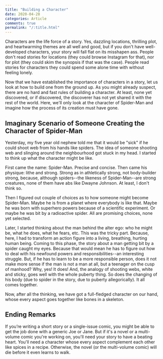 ```yaml
---
title: "Building a Character"
date: 2020-04-28
categories: Article
comments: true
permalink: "/:title.html"
---
```


Characters are the life force of a story. Yes, dazzling locations,
thrilling plot, and heartwarming themes are all well and good, but if you
don't have well-developed characters, your story will fall flat on its
misshapen ass. People don't read stories for locations (they could browse
Instagram for that), nor for plot (they could skim the synopsis if that was
the case). People read stories for characters they could spend some alone
time with without feeling lonely.

Now that we have established the importance of characters in a story, let
us look at how to build one from the ground up. As you might already
suspect, there are no hard and fast rules of building a character. At
least, none yet discovered, or if discovered, the discoverer has not yet
shared it with the rest of the world. Here, we'll only look at the
character of Spider-Man and imagine how the process of its creation must
have gone.

## Imaginary Scenario of Someone Creating the Character of Spider-Man

Yesterday, my five year old nephew told me that it would be "sick" if he
could shoot web from his hands like spiders. The idea of someone shooting
web and slinging around the neighbourhood got stuck in my head. I started
to think up what the character might be like.

First came the name: Spider-Man. Precise and concise. Then came his
physique: lithe and strong. Strong as in athletically strong, not
body-builder strong, because, although spiders--the likeness of
Spider-Man--are strong creatures, none of them have abs like Dwayne
Johnson. At least, I don't think so.

Then I figured out couple of choices as to how someone might become
Spider-Man. Maybe he is from a planet where everybody is like that. Maybe
he was born with superhero powers because of a scientific experiment. Or
maybe he was bit by a radioactive spider. All are promising choices, none
yet selected.

Later, I started thinking about the man behind the alter ego: who he might
be, what he does, what he fears, etc. This was the tricky part. Because,
here, I had to transform an action figure into a living, breathing, hurting
human being. Coming to this phase, the story about a man getting bit by a
spider caught my eyes. Because that would mean he has to figure out how to
deal with his newfound powers and responsibilities--an interesting
struggle. But, if he has to learn to be a more responsible person, does it
not make more sense if the man is not a man at all, but a teenager on the
cusp of manhood? Why, yes! It does! And, the analogy of shooting webs,
white and sticky, goes well with the whole puberty thing. So does the
changing of his body (due to spider in the story, due to puberty
allegorically). It all comes together.

Now, after all the thinking, we have got a full-fledged character on our
hand, whose every aspect goes together like bones in a skeleton.

## Ending Remarks

If you’re writing a short story or a single-issue comic, you might be able
to get the job done with a generic Joe or Jane. But if it's a novel or a
multi-volume comic you're working on, you'll need your story to have a
beating heart. You'll need a character whose every aspect complement each
other like spices in a recipe. Otherwise, the novel (or the multi-volume
comic) will die before it even learns to walk.
